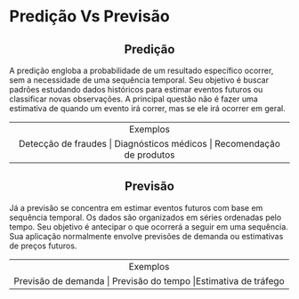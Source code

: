 # Predição Vs Previsão

<h2 align="center">Predição</h2>
A predição engloba a probabilidade de um resultado específico ocorrer, sem a necessidade de uma sequência temporal. Seu objetivo é buscar padrões estudando dados históricos 
para estimar eventos futuros ou classificar novas observações. A principal questão não é fazer uma estimativa de quando um evento irá correr, mas se ele irá ocorrer em geral.

<table align="center">
  <tr>
    <td align="center">Exemplos</td>
  </tr>
  <tr>
    <td align="center"> Detecção de fraudes | Diagnósticos médicos | Recomendação de produtos </td>
  </tr>
</table>

<h2 align="center"> Previsão </h2>
Já a previsão se concentra em estimar eventos futuros com base em sequência temporal. Os dados são organizados em séries ordenadas pelo tempo. Seu objetivo é antecipar o que
ocorrerá a seguir em uma sequência. Sua aplicação normalmente envolve previsões de demanda ou estimativas de preços futuros.

<table align="center">
  <tr>
    <td align="center">Exemplos</td>
  </tr>
  <tr>
    <td align="center">Previsão de demanda | Previsão do tempo |Estimativa de tráfego </td>
  </tr>
</table>
